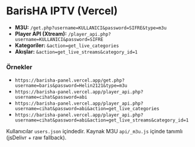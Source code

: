 # BarisHA IPTV (Vercel)

- **M3U:** `/get.php?username=KULLANICI&password=SIFRE&type=m3u`
- **Player API (Xtream):** `/player_api.php?username=KULLANICI&password=SIFRE`
- **Kategoriler:** `&action=get_live_categories`
- **Akışlar:** `&action=get_live_streams&category_id=1`

### Örnekler
- `https://barisha-panel.vercel.app/get.php?username=baris&password=Helin2121&type=m3u`
- `https://barisha-panel.vercel.app/player_api.php?username=cihat&password=abi`
- `https://barisha-panel.vercel.app/player_api.php?username=cihat&password=abi&action=get_live_categories`
- `https://barisha-panel.vercel.app/player_api.php?username=cihat&password=abi&action=get_live_streams&category_id=1`

Kullanıcılar `users.json` içindedir. Kaynak M3U `api/_m3u.js` içinde tanımlı (jsDelivr + raw fallback).
